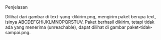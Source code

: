 Penjelasan

Dilihat dari gambar di text-yang-dikirim.png, mengirim paket berupa text, isinya ABCDEFGHIJKLMNOPQRSTUV. Paket berhasil dikirim, tetapi tidak ada yang menerima (unreachable),
dapat dilihat di gambar paket-tidak-sampai.png.